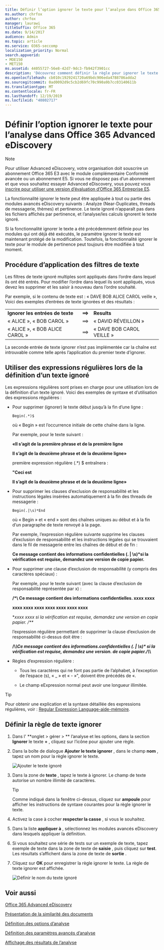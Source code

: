 ```yaml
---
title: Définir l’option ignorer le texte pour l’analyse dans Office 365 Advanced eDiscovery
ms.author: chrfox
author: chrfox
manager: laurawi
titleSuffix: Office 365
ms.date: 9/14/2017
audience: Admin
ms.topic: article
ms.service: O365-seccomp
localization_priority: Normal
search.appverid:
- MOE150
- MET150
ms.assetid: 44055727-56e8-42d7-9dc3-fb942f3901cc
description: 'Découvrez comment définir la règle pour ignorer le texte spécifique lors de l’utilisation des modules Analyze et process dans Office 365 Advanced eDiscovery.  '
ms.openlocfilehash: cb010c1929241720a69bdc906eda4788786adda2
ms.sourcegitcommit: 0ad0092d9c5cb2d69fc70c990a9b7cc03140611b
ms.translationtype: MT
ms.contentlocale: fr-FR
ms.lasthandoff: 12/19/2019
ms.locfileid: "40802717"
---
```

# <a name="set-ignore-text-option-for-analyze-in-office-365-advanced-ediscovery"></a>Définir l’option ignorer le texte pour l’analyse dans Office 365 Advanced eDiscovery

> [!NOTE]
> Pour utiliser Advanced eDiscovery, votre organisation doit souscrire un abonnement Office 365 E3 avec le module complémentaire Conformité avancée ou un abonnement E5. Si vous ne disposez pas d’un abonnement et que vous souhaitez essayer Advanced eDiscovery, vous pouvez vous [inscrire pour utiliser une version d’évaluation d’Office 365 Entreprise E5](https://go.microsoft.com/fwlink/p/?LinkID=698279). 
  
La fonctionnalité ignorer le texte peut être appliquée à tout ou partie des modules avancés eDiscovery suivants : Analyze (Near-Duplicates, threads de messagerie, thèmes) et pertinence. Le texte ignoré n’apparaît pas dans les fichiers affichés par pertinence, et l’analyse/les calculs ignorent le texte ignoré.
  
Si la fonctionnalité ignorer le texte a été précédemment définie pour les modules qui ont déjà été exécutés, le paramètre ignorer le texte est maintenant protégé de la modification. Toutefois, la fonctionnalité ignorer le texte pour le module de pertinence peut toujours être modifiée à tout moment.
  
## <a name="how-ignore-text-filters-are-applied"></a>Procédure d’application des filtres de texte

Les filtres de texte ignoré multiples sont appliqués dans l’ordre dans lequel ils ont été entrés. Pour modifier l’ordre dans lequel ils sont appliqués, vous devez les supprimer et les saisir à nouveau dans l’ordre souhaité.
  
Par exemple, si le contenu de texte est : « DAVE BOB ALICE CAROL veille », Voici des exemples d’entrées de texte ignorées et des résultats :
  
||||
|:-----|:-----|:-----|
|**Ignorer les entrées de texte** <br/> |**==\>** <br/> |**Results** <br/> |
|« ALICE », « BOB CAROL »  <br/> |==\>  <br/> |« DAVID RÉVEILLON »  <br/> |
|« ALICE », « BOB ALICE CAROL »  <br/> |==\>  <br/> |« DAVE BOB CAROL VEILLE »  <br/> |
   
La seconde entrée de texte ignorer n’est pas implémentée car la chaîne est introuvable comme telle après l’application du premier texte d’ignorer.
  
## <a name="use-regular-expressions-when-defining-ignore-text"></a>Utiliser des expressions régulières lors de la définition d’un texte ignoré

Les expressions régulières sont prises en charge pour une utilisation lors de la définition d’un texte ignoré. Voici des exemples de syntaxe et d’utilisation des expressions régulières :
  
- Pour supprimer (ignorer) le texte début jusqu’à la fin d’une ligne :
    
     `Begin(.*)$`
    
    où « Begin » est l’occurrence initiale de cette chaîne dans la ligne.
    
    Par exemple, pour le texte suivant :
    
    **«Il s’agit de la première phrase et de la première ligne**
    
    **Il s’agit de la deuxième phrase et de la deuxième ligne»**
    
    première expression régulière (.\*) $ entraînera :
    
    **"Ceci est**
    
    **Il s’agit de la deuxième phrase et de la deuxième ligne»**
    
- Pour supprimer les clauses d’exclusion de responsabilité et les instructions légales insérées automatiquement à la fin des threads de messagerie :
    
     `Begin(.|\s)*End`
    
    où « Begin » et « end » sont des chaînes uniques au début et à la fin d’un paragraphe de texte renvoyé à la page. 
    
    Par exemple, l’expression régulière suivante supprime les clauses d’exclusion de responsabilité et les instructions légales qui se trouvaient dans le fil de messagerie entre les chaînes de début et de fin :
    
    **Ce message contient des informations confidentielles (. | \s)\*si la vérification est requise, demandez une version de copie papier.**
    
- Pour supprimer une clause d’exclusion de responsabilité (y compris des caractères spéciaux) : 
    
    Par exemple, pour le texte suivant (avec la clause d’exclusion de responsabilité représentée par x) : 
    
    **/\*\ Ce message contient des informations confidentielles. xxxx xxxx**
    
    **xxxx xxxx xxxx xxxx xxxx xxxx xxxx**
    
    **xxxx xxxx si la vérification est requise, demandez une version en copie papier. /\*\**
    
    l’expression régulière permettant de supprimer la clause d’exclusion de responsabilité ci-dessus doit être : 
    
    **\/\\*\\Ce message contient des informations\.confidentielles (. | \s)\* si la vérification est requise, demandez une version\. de copie papier.\/\\*\\**
    
- Règles d’expression régulière :
    
  - Tous les caractères qui ne font pas partie de l’alphabet, à l’exception de l’espace (s), « _ » et « - »\", doivent être précédés de «.
    
  - Le champ eExpression normal peut avoir une longueur illimitée.
    
> [!TIP]
> Pour obtenir une explication et la syntaxe détaillée des expressions régulières, voir : [Regular Expression Language-aide-mémoire](https://msdn.microsoft.com/library/az24scfc%28v=vs.110%29.aspx). 
  
## <a name="define-ignore-text-rule"></a>Définir la règle de texte ignorer

1. Dans l' **onglet \> gérer \> ** l’analyse et les options, dans la section **Ignorer** le texte **+** , cliquez sur l’icône pour ajouter une règle. 
    
2. Dans la boîte de dialogue **Ajouter le texte ignorer** , dans le champ **nom** , tapez un nom pour la règle ignorer le texte. 
    
    ![Ajouter le texte ignoré](media/98e5129b-2667-4692-86fa-2d0117187a7f.png)
  
3. Dans la zone de **texte** , tapez le texte à ignorer. Le champ de texte autorise un nombre illimité de caractères. 
    
    > [!TIP]
    > Comme indiqué dans la fenêtre ci-dessus, cliquez sur **ampoule** pour afficher les instructions de syntaxe courantes pour la règle ignorer le texte. 
  
4. Activez la case à cocher **respecter la casse** , si vous le souhaitez. 
    
5. Dans la liste **appliquer à** , sélectionnez les modules avancés eDiscovery dans lesquels appliquer la définition. 
    
6. Si vous souhaitez une série de tests sur un exemple de texte, tapez exemple de texte dans la zone de texte de **saisie** , puis cliquez sur **test**. Les résultats s’affichent dans la zone de texte de **sortie** . 
    
7. Cliquez sur **OK** pour enregistrer la règle ignorer le texte. La règle de texte ignorer est affichée. 
    
    ![Définir le nom du texte ignoré](media/3a788ac3-4a1c-46c9-89bd-7ff32d68ce23.png)
  
## <a name="see-also"></a>Voir aussi

[Office 365 Advanced eDiscovery](office-365-advanced-ediscovery.md)
  
[Présentation de la similarité des documents](understand-document-similarity-in-advanced-ediscovery.md)
  
[Définition des options d’analyse](set-analyze-options-in-advanced-ediscovery.md)
  
[Définition des paramètres avancés d’analyse](set-analyze-advanced-settings-in-advanced-ediscovery.md)
  
[Affichage des résultats de l’analyse](view-analyze-results-in-advanced-ediscovery.md)

